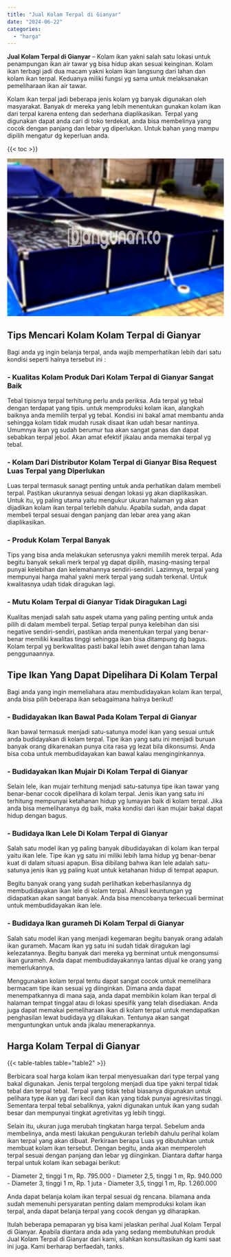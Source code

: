 ```yaml
---
title: "Jual Kolam Terpal di Gianyar"
date: "2024-06-22"
categories: 
  - "harga"
---
```


**Jual Kolam Terpal di Gianyar** – Kolam ikan yakni salah satu lokasi untuk penampungan ikan air tawar yg bisa hidup akan sesuai keinginan. Kolam ikan terbagi jadi dua macam yakni kolam ikan langsung dari lahan dan kolam ikan terpal. Keduanya miliki fungsi yg sama untuk melaksanakan pemeliharaan ikan air tawar.

Kolam ikan terpal jadi beberapa jenis kolam yg banyak digunakan oleh masyarakat. Banyak dr mereka yang lebih menentukan gunakan kolam ikan dari terpal karena enteng dan sederhana diaplikasikan. Terpal yang digunakan dapat anda cari di toko terdekat, anda bisa membelinya yang cocok dengan panjang dan lebar yg diperlukan. Untuk bahan yang mampu dipilih mengatur dg keperluan anda.

{{< toc >}}

![Jual Kolam Terpal di Gianyar](/images/jual-kolam-terpal-48.png)

## Tips Mencari Kolam Kolam Terpal di Gianyar

Bagi anda yg ingin belanja terpal, anda wajib memperhatikan lebih dari satu kondisi seperti halnya tersebut ini :

### \- Kualitas Kolam Produk Dari Kolam Terpal di Gianyar Sangat Baik

Tebal tipisnya terpal terhitung perlu anda periksa. Ada terpal yg tebal dengan terdapat yang tipis. untuk memproduksi kolam ikan, alangkah baiknya anda memilih terpal yg tebal. Kondisi ini bakal amat membantu anda sehingga kolam tidak mudah rusak disaat ikan udah besar nantinya. Umumnya ikan yg sudah berumur tua akan sangat ganas dan dapat sebabkan terpal jebol. Akan amat efektif jikalau anda memakai terpal yg tebal.

### \- Kolam Dari Distributor Kolam Terpal di Gianyar Bisa Request Luas Terpal yang Diperlukan

Luas terpal termasuk sanagt penting untuk anda perhatikan dalam membeli terpal. Pastikan ukurannya sesuai dengan lokasi yg akan diaplikasikan. Untuk itu, yg paling utama yaitu mengukur ukuran halaman yg akan dijadikan kolam ikan terpal terlebih dahulu. Apabila sudah, anda dapat membeli terpal sesuai dengan panjang dan lebar area yang akan diaplikasikan.

### \- Produk Kolam Terpal Banyak

Tips yang bisa anda melakukan seterusnya yakni memilih merek terpal. Ada begitu banyak sekali merk terpal yg dapat dipilih, masing-masing terpal punyai kelebihan dan kelemahannya sendiri-sendiri. Lazimnya, terpal yang mempunyai harga mahal yakni merk terpal yang sudah terkenal. Untuk kwalitasnya udah tidak diragukan lagi.

### \- Mutu Kolam Terpal di Gianyar Tidak Diragukan Lagi

Kualitas menjadi salah satu aspek utama yang paling penting untuk anda pilih di dalam membeli terpal. Setiap terpal punya kelebihan dan sisi negative sendiri-sendiri, pastikan anda menentukan terpal yang benar-benar memiliki kwalitas tinggi sehingga ikan bisa ditampung dg bagus. Kolam terpal yg berkwalitas pasti bakal lebih awet dengan tahan lama penggunaannya.

## Tipe Ikan Yang Dapat Dipelihara Di Kolam Terpal

Bagi anda yang ingin memeliahara atau membudidayakan kolam ikan terpal, anda bisa pilih beberapa ikan sebagaimana halnya berikut!

### \- Budidayakan Ikan Bawal Pada Kolam Terpal di Gianyar

Ikan bawal termasuk menjadi satu-satunya model ikan yang sesuai untuk anda budidayakan di kolam terpal. Tipe ikan yang satu ini menjadi buruan banyak orang dikarenakan punya cita rasa yg lezat bila dikonsumsi. Anda bisa coba untuk membudidayakan kan bawal kalau menginginkannya.

### \- Budidayakan Ikan Mujair Di Kolam Terpal di Gianyar

Selain lele, ikan mujair terhitung menjadi satu-satunya tipe ikan tawar yang benar-benar cocok dipelihara di kolam terpal. Jenis ikan yang satu ini terhitung mempunyai ketahanan hidup yg lumayan baik di kolam terpal. Jika anda bisa memeliharanya dg baik, maka kondisi dari ikan mujair bakal dapat hidup dengan bagus.

### \- Budidaya Ikan Lele Di Kolam Terpal di Gianyar

Salah satu model ikan yg paling banyak dibudidayakan di kolam ikan terpal yaitu ikan lele. Tipe ikan yg satu ini miliki lebih lama hidup yg benar-benar kuat di dalam situasi apapun. Bisa dibilang bahwa ikan lele adalah satu-satunya jenis ikan yg paling kuat untuk ketahanan hidup di tempat apapun.

Begitu banyak orang yang sudah perlihatkan keberhasilannya dg membudidayakan ikan lele di kolam terpal. Alhasil keuntungan yg didapatkan akan sangat banyak. Anda bisa mencobanya terkecuali berminat untuk membudidayakan ikan lele.

### \- Budidaya Ikan gurameh Di Kolam Terpal di Gianyar

Salah satu model ikan yang menjadi kegemaran begitu banyak orang adalah ikan gurameh. Macam ikan yg satu ini sudah tidak diragukan lagi kelezatannya. Begitu banyak dari mereka yg berminat untuk mengonsumsi ikan gurameh. Anda dapat membudidayakannya lantas dijual ke orang yang memerlukannya.

Menggunakan kolam terpal tentu dapat sangat cocok untuk memelihara bermacam tipe ikan sesuai yg diinginkan. Dimana anda dapat menempatkannya di mana saja, anda dapat membikin kolam ikan terpal di halaman tempat tinggal atau di lokasi spesifik yang telah disediakan. Anda juga dapat memakai pemeliharaan ikan di kolam terpal untuk mendapatkan penghasilan lewat budidaya yg dilakukan. Tentunya akan sangat menguntungkan untuk anda jikalau menerapkannya.

## Harga Kolam Terpal di Gianyar

{{< table-tables table="table2" >}}

Berbicara soal harga kolam ikan terpal menyesuaikan dari type terpal yang bakal digunakan. Jenis terpal tergolong menjadi dua tipe yakni terpal tidak tebal dan terpal tebal. Terpal yang tidak tebal biasanya digunakan untuk pelihara type ikan yg dari kecil dan ikan yang tidak punyai agresivitas tinggi. Sementara terpal tebal sebaliknya, yakni digunakan untuk ikan yang sudah besar dan mempunyai tingkat agretivitas yg lebih tinggi.

Selain itu, ukuran juga merubah tingkatan harga terpal. Sebelum anda membelinya, anda mesti lakukan pengukuran terlebih dahulu perihal kolam ikan terpal yang akan dibuat. Perkiraan berapa Luas yg dibutuhkan untuk membuat kolam ikan tersebut. Dengan begitu, anda akan memperoleh terpal sesuai dengan panjang dan lebar yg diinginkan. Diantara daftar harga terpal untuk kolam ikan sebagai berikut:

\- Diameter 2, tinggi 1 m, Rp. 795.000 - Diameter 2,5, tinggi 1 m, Rp. 940.000 - Diameter 3, tinggi 1 m, Rp. 1 juta - Diameter 3,5, tinggi 1 m, Rp. 1.260.000

Anda dapat belanja kolam ikan terpal sesuai dg rencana. bilamana anda sudah memenuhi persyaratan penting dalam memproduksi kolam ikan terpal, anda dapat belanja terpal yang cocok dengan yg diharapkan.

Itulah beberapa pemaparan yg bisa kami jelaskan perihal Jual Kolam Terpal di Gianyar. Apabila diantara anda ada yang sedang membutuhkan produk Jual Kolam Terpal di Gianyar dari kami, silahkan konsultasikan dg kami saat ini juga. Kami berharap berfaedah, tanks.
